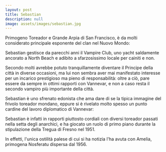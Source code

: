 ```yaml
---
layout: post
title: Sebastian
description: null
image: assets/images/sebastian.jpg
---
```


Primogeno Toreador e Grande Arpia di San Francisco, è da molti considerato principale esponente del clan nel Nuovo Mondo: 

Sebastian gestisce da parecchi anni il Vampire Club, uno yacht saldamente ancorato a North Beach e adibito a sfarzosissimo locale per cainiti e non.

Secondo molti avrebbe potuto tranquillamente diventare il Principe della città in diverse occasioni, ma lui non sembra aver mai manifestato interesse per un incarico prestigioso ma pieno di responsabilità: oltre a ciò, pare essere da sempre in ottimi rapporti con Vannevar, e non a caso resta il secondo vampiro più importante della città.

Sebastian è uno sfrenato edonista che ama dare di se la tipica immagine del frivolo toreador mondano, eppure si è rivelato molto spesso un punto cardine del lavoro diplomatico di Vannevar: 

Sebastian è infatti in rapporti piuttosto cordiali con diversi toreador passati nella setta degli anarchici, e ha giocato un ruolo di primo piano durante la stipulazione della Tregua di Fresno nel 1951.

In effetti, l'unica ostilità palese di cui si ha notizia l'ha avuta con Amelia, primogena Nosferatu dispersa dal 1956. 
